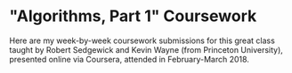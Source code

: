 # "Algorithms, Part 1" Coursework

Here are my week-by-week coursework submissions for this great class taught by
Robert Sedgewick and Kevin Wayne (from Princeton University), presented online
via Coursera, attended in February-March 2018.

